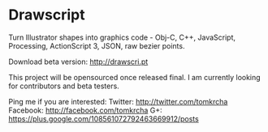 Drawscript
==========
Turn Illustrator shapes into graphics code - Obj-C, C++, JavaScript, Processing, ActionScript 3, JSON, raw bezier points.

Download beta version: http://drawscri.pt

This project will be opensourced once released final. I am currently looking for contributors and beta testers.

Ping me if you are interested:
Twitter: http://twitter.com/tomkrcha
Facebook: http://facebook.com/tomkrcha
G+: https://plus.google.com/108561072792463669912/posts
